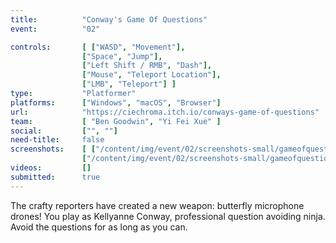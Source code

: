 ```yaml
---
title:          "Conway's Game Of Questions"
event:          "02"

controls:       [ ["WASD", "Movement"],
                ["Space", "Jump"],
                ["Left Shift / RMB", "Dash"],
                ["Mouse", "Teleport Location"],
                ["LMB", "Teleport"] ]
type:           "Platformer"
platforms:      ["Windows", "macOS", "Browser"]
url:            "https://ciechroma.itch.io/conways-game-of-questions"
team:           [ "Ben Goodwin", "Yi Fei Xue" ]
social:         ["", ""]
need-title:     false
screenshots:    [ ["/content/img/event/02/screenshots-small/gameofquestions-000.jpg", "/content/img/event/02/screenshots/gameofquestions-000.jpg"],
                ["/content/img/event/02/screenshots-small/gameofquestions-001.jpg", "/content/img/event/02/screenshots/gameofquestions-001.jpg"] ]
videos:         []
submitted:      true
---
```

The crafty reporters have created a new weapon: butterfly microphone drones! You play as Kellyanne Conway, professional question avoiding ninja. Avoid the questions for as long as you can.